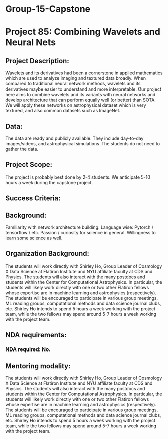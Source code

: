 # Group-15-Capstone

# Project 85: Combining Wavelets and Neural Nets
## Project Description:

Wavelets and its derivatives had been a cornerstone in applied mathematics which are used to
analyze imaging and textured data broadly. When compared to traditional neural network
methods, wavelets and its derivatives maybe easier to understand and more interpretable.
Our project here aims to combine wavelets and its variants with neural networks and develop
architecture that can perform equally well (or better) than SOTA. We will apply these networks
on astrophysical dataset which is very textured, and also common datasets such as ImageNet.



## Data:


The data are ready and publicly available. They include day-to-day images/videos, and
astrophysical simulations .The students do not need to gather the data.

## Project Scope:

The project is probably best done by 2-4 students. We anticipate 5-10 hours a week during the
capstone project.

## Success Criteria:

## Background:
Familiarity with network architecture building. Language wise: Pytorch / tensorflow / etc. Passion
/ curiosity for science in general. Willingness to learn some science as well.

## Organization Background:
The students will work directly with Shirley Ho, Group Leader of Cosmology X Data Science at
Flatiron Institute and NYU affiliate faculty at CDS and Physics. The students will also interact
with the many postdocs and students within the Center for Computational Astrophysics. In
particular, the students will likely work directly with one or two other Flatiron fellows whose
expertise are in machine learning and astrophysics (respectively). The students will be
encouraged to participate in various group meetings, ML reading groups, computational
methods and data science journal clubs, etc. Shirley Ho intends to spend 5 hours a week
working with the project team, while the two fellows may spend around 5-7 hours a week
working with the project team.
## NDA requirements:
### NDA required: No.

## Mentoring modality:
The students will work directly with Shirley Ho, Group Leader of Cosmology X Data Science at
Flatiron Institute and NYU affiliate faculty at CDS and Physics. The students will also interact
with the many postdocs and students within the Center for Computational Astrophysics. In
particular, the students will likely work directly with one or two other Flatiron fellows whose
expertise are in machine learning and astrophysics (respectively). The students will be
encouraged to participate in various group meetings, ML reading groups, computational
methods and data science journal clubs, etc. Shirley Ho intends to spend 5 hours a week
working with the project team, while the two fellows may spend around 5-7 hours a week
working with the project team.
